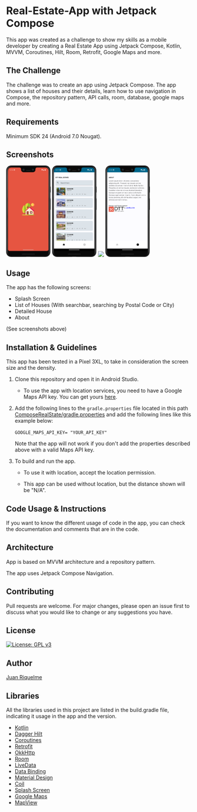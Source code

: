 # Real-Estate-App with Jetpack Compose

This app was created as a challenge to show my skills as a mobile developer by creating a Real Estate App using Jetpack Compose, Kotlin, MVVM, Coroutines, Hilt, Room, Retrofit, Google Maps and more.

## The Challenge

The challenge was to create an app using Jetpack Compose. The app shows a list of houses and their details, learn how to use navigation in Compose, the repository pattern, API calls, room, database, google maps and more.

## Requirements

Minimum SDK 24 (Android 7.0 Nougat).


## Screenshots

<p float="left">
  <img src="https://github.com/juanriqu/Compose-Real-Estate-App/blob/main/screenshots/Splash-Screen.png" width="24%"/>
  <img src="https://github.com/juanriqu/Compose-Real-Estate-App/blob/main/screenshots/List-Of-Houses.png" width="24%"/>
  <img src="https://github.com/juanriqu/Compose-Real-Estate-App/blob/main/screenshots/Detailed-House.png" width="24%"/>
  <img src="https://github.com/juanriqu/Compose-Real-Estate-App/blob/main/screenshots/About.png" width="24%"/>
</p>

## Usage

The app has the following screens:

* Splash Screen
* List of Houses (With searchbar, searching by Postal Code or City)
* Detailed House
* About

(See screenshots above)

## Installation & Guidelines

This app has been tested in a Pixel 3XL, to take in consideration the screen size and the density.

1. Clone this repository and open it in Android Studio.
    - To use the app with location services, you need to have a Google Maps API key. You can get yours [here](https://developers.google.com/maps/documentation/android-sdk/get-api-key).

2. Add the following lines to the `gradle.properties` file located in this path [ComposeRealState/gradle.properties](https://github.com/juanriqu/Compose-Real-Estate-App/tree/main/ComposeRealState/gradle.properties) and add the following lines like this example below:

   `GOOGLE_MAPS_API_KEY= "YOUR_API_KEY"`

   Note that the app will not work if you don't add the properties described above with a valid Maps API key.

3. To build and run the app.
    - To use it with location, accept the location permission.

    - This app can be used without location, but the distance shown will be "N/A".

## Code Usage & Instructions

If you want to know the different usage of code in the app, you can check the documentation and comments that are in the code.

## Architecture

App is based on MVVM architecture and a repository pattern.

The app uses Jetpack Compose Navigation.

## Contributing

Pull requests are welcome. For major changes, please open an issue first to discuss what you would like to change or any
suggestions you have.

## License

[![License: GPL v3](https://img.shields.io/badge/License-GPLv3-blue.svg)](https://www.gnu.org/licenses/gpl-3.0)

## Author

[Juan Riquelme](https://github.com/juanriqu)

## Libraries

All the libraries used in this project are listed in the build.gradle file, indicating it usage in the app and the
version.

* [Kotlin](https://kotlinlang.org/)
* [Dagger Hilt](https://dagger.dev/hilt/)
* [Coroutines](https://kotlinlang.org/docs/reference/coroutines-overview.html)
* [Retrofit](https://square.github.io/retrofit/)
* [OkkHttp](https://square.github.io/okhttp/)
* [Room](https://developer.android.com/topic/libraries/architecture/room)
* [LiveData](https://developer.android.com/topic/libraries/architecture/livedata)
* [Data Binding](https://developer.android.com/topic/libraries/data-binding)
* [Material Design](https://material.io/develop/android/docs/getting-started/)
* [Coil](https://github.com/coil-kt/coil)
* [Splash Screen](https://developer.android.com/guide/topics/ui/look-and-feel/splash-screen)
* [Google Maps](https://developers.google.com/maps/documentation/android-sdk/overview)
* [MapView](https://developers.google.com/maps/documentation/android-sdk/map-with-marker)
